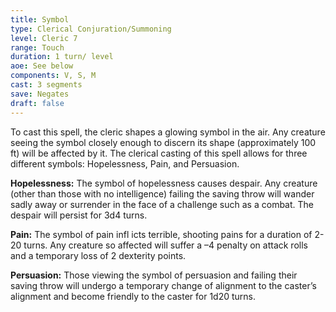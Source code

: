```yaml
---
title: Symbol
type: Clerical Conjuration/Summoning
level: Cleric 7
range: Touch
duration: 1 turn/ level
aoe: See below
components: V, S, M
cast: 3 segments
save: Negates
draft: false
---
```


To cast this spell, the cleric shapes a glowing symbol in the air. Any creature seeing the symbol closely enough to discern its shape (approximately 100 ft) will be affected by it. The clerical casting of this spell allows for three different symbols: Hopelessness, Pain, and Persuasion.

**Hopelessness:** The symbol of hopelessness causes despair. Any creature (other than those with no intelligence) failing the saving throw will wander sadly away or surrender in the face of a challenge such as a combat. The despair will persist for 3d4 turns.

**Pain:** The symbol of pain infl icts terrible, shooting pains for a duration of 2-20 turns. Any creature so affected will suffer a –4 penalty on attack rolls and a temporary loss of 2 dexterity points.

**Persuasion:** Those viewing the symbol of persuasion and failing their saving throw will undergo a temporary change of alignment to the caster’s alignment and become friendly to the caster for 1d20 turns.
